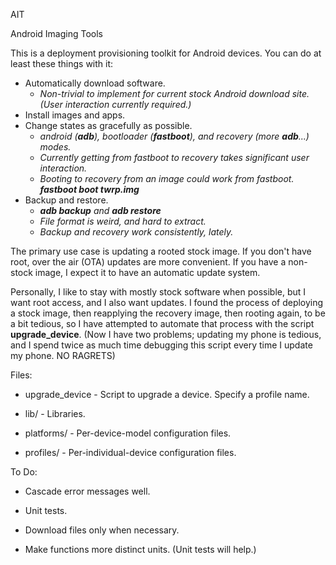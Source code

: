 AIT

Android Imaging Tools

This is a deployment provisioning toolkit for Android devices.  You can do at
least these things with it:
  - Automatically download software.
    - *Non-trivial to implement for current stock Android download site.  (User
      interaction currently required.)*
  - Install images and apps.
  - Change states as gracefully as possible.
    - *android (__adb__), bootloader (__fastboot__), and recovery (more __adb__...) modes.*
    - *Currently getting from fastboot to recovery takes significant user interaction.*
    - *Booting to recovery from an image could work from fastboot.  __fastboot boot twrp.img__*
  - Backup and restore.
    - *__adb backup__ and __adb restore__*
    - *File format is weird, and hard to extract.*
    - *Backup and recovery work consistently, lately.*

The primary use case is updating a rooted stock image.  If you don't have root,
over the air (OTA) updates are more convenient.  If you have a non-stock image,
I expect it to have an automatic update system.

Personally, I like to stay with mostly stock software when possible, but I want
root access, and I also want updates.  I found the process of deploying a stock
image, then reapplying the recovery image, then rooting again, to be a bit
tedious, so I have attempted to automate that process with the script
**upgrade\_device**.  (Now I have two problems; updating my phone is tedious, and
I spend twice as much time debugging this script every time I update my phone.
NO RAGRETS)


Files:

  - upgrade\_device - Script to upgrade a device.  Specify a profile name.

  - lib/ - Libraries.

  - platforms/ - Per-device-model configuration files.

  - profiles/ - Per-individual-device configuration files.

To Do:

  - Cascade error messages well.

  - Unit tests.

  - Download files only when necessary.

  - Make functions more distinct units.  (Unit tests will help.)
